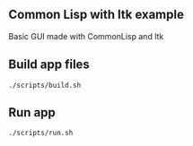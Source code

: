 ## Common Lisp with ltk example
Basic GUI made with CommonLisp and ltk

## Build app files
```
./scripts/build.sh
```
## Run app
```
./scripts/run.sh
```